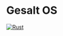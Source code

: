 # Gesalt OS
[![Rust](https://github.com/LJOPA/gesalt_os/actions/workflows/rust.yml/badge.svg)](https://github.com/LJOPA/gesalt_os/actions/workflows/rust.yml)
